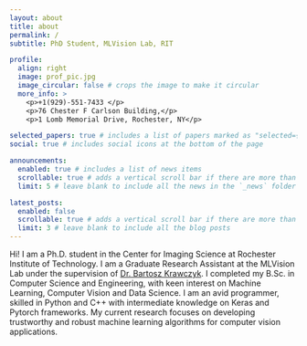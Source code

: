 ```yaml
---
layout: about
title: about
permalink: /
subtitle: PhD Student, MLVision Lab, RIT

profile:
  align: right
  image: prof_pic.jpg
  image_circular: false # crops the image to make it circular
  more_info: >
    <p>+1(929)-551-7433 </p>
    <p>76 Chester F Carlson Building,</p>
    <p>1 Lomb Memorial Drive, Rochester, NY</p>

selected_papers: true # includes a list of papers marked as "selected={true}"
social: true # includes social icons at the bottom of the page

announcements:
  enabled: true # includes a list of news items
  scrollable: true # adds a vertical scroll bar if there are more than 3 news items
  limit: 5 # leave blank to include all the news in the `_news` folder

latest_posts:
  enabled: false
  scrollable: true # adds a vertical scroll bar if there are more than 3 new posts items
  limit: 3 # leave blank to include all the blog posts
---
```


Hi! I am a Ph.D. student in the Center for Imaging Science at Rochester Institute of Technology. I am a Graduate Research Assistant at the MLVision Lab under the supervision of [Dr. Bartosz Krawczyk](https://www.rit.edu/directory/bxkcis-bartosz-krawczyk). I completed my B.Sc. in Computer Science and Engineering, with keen interest on Machine Learning, Computer Vision and Data Science. I am an avid programmer, skilled in Python and C++ with intermediate knowledge on Keras and Pytorch frameworks. My current research focuses on developing trustworthy and robust machine learning algorithms for computer vision applications.
